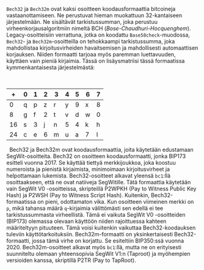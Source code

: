 `Bech32` ja `Bech32m` ovat kaksi osoitteen koodausformaattia bitcoineja vastaanottamiseen. Ne perustuvat hieman muokattuun 32-kantaiseen järjestelmään. Ne sisältävät tarkistussumman, joka perustuu virheenkorjausalgoritmiin nimeltä BCH (*Bose-Chaudhuri-Hocquenghem*). Legacy-osoitteisiin verrattuna, jotka on koodattu `Base58check`-muodossa, `Bech32`- ja `Bech32m`-osoitteilla on tehokkaampi tarkistussumma, joka mahdollistaa kirjoitusvirheiden havaitsemisen ja mahdollisesti automaattisen korjauksen. Niiden formaatti tarjoaa myös paremman luettavuuden, käyttäen vain pieniä kirjaimia. Tässä on lisäysmatriisi tässä formaatissa kymmenkantaisesta järjestelmästä:

&nbsp;

| +   | 0   | 1   | 2   | 3   | 4   | 5   | 6   | 7   |
| --- | --- | --- | --- | --- | --- | --- | --- | --- |
| 0   | q   | p   | z   | r   | y   | 9   | x   | 8   |
| 8   | g   | f   | 2   | t   | v   | d   | w   | 0   |
| 16  | s   | 3   | j   | n   | 5   | 4   | k   | h   |
| 24  | c   | e   | 6   | m   | u   | a   | 7   | l   |

&nbsp;
Bech32 ja Bech32m ovat koodausformaattia, joita käytetään edustamaan SegWit-osoitteita. Bech32 on osoitteen koodausformaatti, jonka BIP173 esitteli vuonna 2017. Se käyttää tiettyä merkkijoukkoa, joka koostuu numeroista ja pienistä kirjaimista, minimoimaan kirjoitusvirheet ja helpottamaan lukemista. Bech32-osoitteet alkavat yleensä `bc1`:llä osoittaakseen, että ne ovat natiiveja SegWitille. Tätä formaattia käytetään vain SegWit V0 -osoitteissa, skripteillä P2WPKH (Pay to Witness Public Key Hash) ja P2WSH (Pay to Witness Script Hash). Kuitenkin, Bech32-formaatissa on pieni, odottamaton vika. Kun osoitteen viimeinen merkki on `p`, mikä tahansa määrä `q`-kirjaimia välittömästi sen edellä ei tee tarkistussummasta virheellistä. Tämä ei vaikuta SegWit V0 -osoitteiden (BIP173) olemassa olevaan käyttöön niiden rajoittuessa kahteen määriteltyyn pituuteen. Tämä voisi kuitenkin vaikuttaa Bech32-koodauksen tuleviin käyttötarkoituksiin. Bech32m-formaatti on yksinkertaisesti Bech32-formaatti, jossa tämä virhe on korjattu. Se esiteltiin BIP350:ssä vuonna 2020. Bech32m-osoitteet alkavat myös `bc1`:llä, mutta ne on erityisesti suunniteltu olemaan yhteensopivia SegWit V1:n (Taproot) ja myöhempien versioiden kanssa, skriptillä P2TR (Pay to TapRoot).